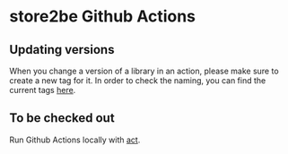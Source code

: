 # store2be Github Actions

## Updating versions

When you change a version of a library in an action, please make sure to create a new tag for it. In order to check the naming, you can find the current tags [here](https://github.com/store2be/github-actions/releases).

## To be checked out

Run Github Actions locally with [act](https://github.com/nektos/act).
